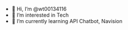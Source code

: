 - 👋 Hi, I’m @wt00134116
- 👀 I’m interested in Tech
- 🌱 I’m currently learning API Chatbot, Navision
